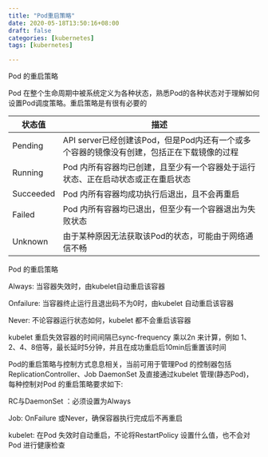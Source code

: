 ```yaml
---
title: "Pod重启策略"
date: 2020-05-18T13:50:16+08:00
draft: false  
categories: [kubernetes]
tags: [kubernetes]

---
```


Pod 的重启策略

<!--more-->

Pod 在整个生命周期中被系统定义为各种状态，熟悉Pod的各种状态对于理解如何设置Pod调度策略。重启策略是有很有必要的

| 状态值    | 描述                                                         |
| --------- | ------------------------------------------------------------ |
| Pending   | API server已经创建该Pod，但是Pod内还有一个或多个容器的镜像没有创建，包括正在下载镜像的过程 |
| Running   | Pod 内所有容器均已创建，且至少有一个容器处于运行状态、正在启动状态或正在重启状态 |
| Succeeded | Pod 内所有容器均成功执行后退出，且不会再重启                 |
| Failed    | Pod 内所有容器均已退出，但至少有一个容器退出为失败状态       |
| Unknown   | 由于某种原因无法获取该Pod的状态，可能由于网络通信不畅        |

Pod 的重启策略

Always: 当容器失效时，由kubelet自动重启该容器

Onfailure: 当容器终止运行且退出码不为0时，由kubelet 自动重启该容器

Never:  不论容器运行状态如何，kubelet 都不会重启该容器

kubelet 重启失效容器的时间间隔已sync-frequency 乘以2n 来计算，例如 1、2、4、8倍等，最长延时5分钟，并且在成功重启后10min后重置该时间



Pod的重启策略与控制方式息息相关，当前可用于管理Pod 的控制器包括ReplicationController、Job  DaemonSet 及直接通过kubelet 管理(静态Pod)，每种控制对Pod 的重启策略要求如下:

RC与DaemonSet ：必须设置为Always 

Job:  OnFailure 或Never，确保容器执行完成后不再重启

kubelet:  在Pod 失效时自动重启，不论将RestartPolicy 设置什么值，也不会对Pod 进行健康检查

